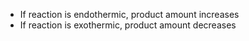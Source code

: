 - If reaction is endothermic, product amount increases
- If reaction is exothermic, product amount decreases